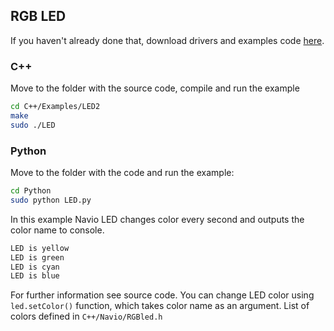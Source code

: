 ## RGB LED

If you haven't already done that, download drivers and examples code [here](navio-repository-cloning/).

### C++

Move to the folder with the source code, compile and run the example
```bash
cd C++/Examples/LED2
make
sudo ./LED
```
### Python

Move to the folder with the code and run the example:
```bash
cd Python
sudo python LED.py
```  

In this example Navio LED  changes color every second and outputs the color name to console.
```bash
LED is yellow
LED is green
LED is cyan
LED is blue
```

For further information see source code. You can change LED color using ```led.setColor()``` function, which takes color name as an argument. List of colors defined in ```C++/Navio/RGBled.h```

